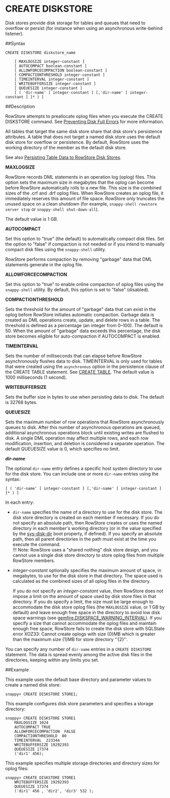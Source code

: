 # CREATE DISKSTORE

Disk stores provide disk storage for tables and queues that need to overflow or persist (for instance when using an asynchronous write-behind listener).

##Syntax

``` pre
CREATE DISKSTORE diskstore_name

    [ MAXLOGSIZE integer-constant ]
    [ AUTOCOMPACT boolean-constant ]
    [ ALLOWFORCECOMPACTION boolean-constant ]
    [ COMPACTIONTHRESHOLD integer-constant ]
    [ TIMEINTERVAL integer-constant ]
    [ WRITEBUFFERSIZE integer-constant ]
    [ QUEUESIZE integer-constant ]
    [ ( 'dir-name' [ integer-constant ] [,'dir-name' [ integer-constant ] ]* ) ]
```

<a id="create-diskstore__section_CEFE3C3073E342A6B431737BC51FC781"></a>
##Description

RowStore attempts to preallocate oplog files when you execute the CREATE DISKSTORE command. See <a href="../../troubleshooting.html#concept_83A53C7C767442578F2A4CF50E4A224E__section_a11_lxt_hl" class="xref">Preventing Disk Full Errors</a> for more information.

All tables that target the same disk store share that disk store's persistence attributes. A table that does not target a named disk store uses the default disk store for overflow or persistence. By default, RowStore uses the working directory of the member as the default disk store.

See also <a href="../../disk_storage/chapter_overview.html#disk_storage" class="xref" title="By default, a RowStore distributed system persists only the data dictionary for the tables and indexes you create. These persistence files are stored in the datadictionary subdirectory of each locator and data store that joins the distributed system. In-memory table data, however, is not persisted by default; if you shut down all RowStore members, non-persistent tables are empty on the next startup. You have the option to persist all table data to disk as a backup of the in-memory copy, or to overflow table data to disk when it is evicted from memory.">Persisting Table Data to RowStore Disk Stores</a>.

**MAXLOGSIZE**

RowStore records DML statements in an operation log (oplog) files. This option sets the maximum size in megabytes that the oplog can become before RowStore automatically rolls to a new file. This size is the combined sizes of the <span class="ph filepath">.crf</span> and <span class="ph filepath">.drf</span> oplog files. When RowStore creates an oplog file, it immediately reserves this amount of file space. RowStore only truncates the unused space on a clean shutdown (for example, `snappy-shell rowstore server stop` or `snappy-shell shut-down-all`).

The default value is 1 GB.

**AUTOCOMPACT**

Set this option to "true" (the default) to automatically compact disk files. Set the option to "false" if compaction is not needed or if you intend to manually compact disk files using the `snappy-shell` utility.

RowStore performs compaction by removing "garbage" data that DML statements generate in the oplog file.

**ALLOWFORCECOMPACTION**

Set this option to "true" to enable online compaction of oplog files using the `snappy-shell` utility. By default, this option is set to "false" (disabled).

**COMPACTIONTHRESHOLD**

Sets the threshold for the amount of "garbage" data that can exist in the oplog before RowStore initiates automatic compaction. Garbage data is created as DML operations create, update, and delete rows in a table. The threshold is defined as a percentage (an integer from 0–100). The default is 50. When the amount of "garbage" data exceeds this percentage, the disk store becomes eligible for auto-compaction if AUTOCOMPACT is enabled.

**TIMEINTERVAL**

Sets the number of milliseconds that can elapse before RowStore asynchronously flushes data to disk. TIMEINTERVAL is only used for tables that were created using the `asynchronous` option in the persistence clause of the CREATE TABLE statement. See <a href="ref-create-table.html#create-table" class="xref" title="Creates a new table using RowStore features.">CREATE TABLE</a>. The default value is 1000 milliseconds (1 second).

**WRITEBUFFERSIZE**

Sets the buffer size in bytes to use when persisting data to disk. The default is 32768 bytes.

**QUEUESIZE**

Sets the maximum number of row operations that RowStore asynchronously queues to disk. After this number of asynchronous operations are queued, additional asynchronous operations block until existing writes are flushed to disk. A single DML operation may affect multiple rows, and each row modification, insertion, and deletion is considered a separate operation. The default QUEUESIZE value is 0, which specifies no limit.

***dir-name***

The optional `dir-name` entry defines a specific host system directory to use for the disk store. You can include one or more `dir-name` entries using the syntax:

``` pre
[ ( 'dir-name' [ integer-constant ] [,'dir-name' [ integer-constant ] ]* ) ]
```

In each entry:

*   `dir-name` specifies the name of a directory to use for the disk store. The disk store directory is created on each member if necessary. If you do not specify an absolute path, then RowStore creates or uses the named directory in each member's working directory (or in the value specified by the <a href="../configuration/ConnectionAttributes.html#jdbc_connection_attributes__section_86AA2AD28CEB4C4E945434AC6564A4CC" class="xref noPageCitation">sys-disk-dir</a> boot property, if defined). If you specify an absolute path, then all parent directories in the path must exist at the time you execute the command.</br> !!! Note: RowStore uses a "shared nothing" disk store design, and you cannot use a single disk store directory to store oplog files from multiple RowStore members. </p>
*   *integer-constant* optionally specifies the maximum amount of space, in megabytes, to use for the disk store in that directory. The space used is calculated as the combined sizes of all oplog files in the directory.

    If you do not specify an *integer-constant* value, then RowStore does not impose a limit on the amount of space used by disk store files in that directory. If you do specify a limit, the size must be large enough to accommodate the disk store oplog files (the `MAXLOGSIZE` value, or 1 GB by default) and leave enough free space in the directory to avoid low disk space warnings (see <a href="../configuration/ConnectionAttributes.html#jdbc_connection_attributes__diskspace-warning-interval" class="xref">gemfire.DISKSPACE\_WARNING\_INTERVAL</a>). If you specify a size that cannot accommodate the oplog files and maintain enough free space, RowStore fails to create the disk store with SQLState error XOZ33: Cannot create oplogs with size {0}MB which is greater than the maximum size {1}MB for store directory ''{2}''.

You can specify any number of `dir-name` entries in a `CREATE DISKSTORE` statement. The data is spread evenly among the active disk files in the directories, keeping within any limits you set.

##Example

This example uses the default base directory and parameter values to create a named disk store:

``` pre
snappy> CREATE DISKSTORE STORE1;
```

This example configures disk store parameters and specifies a storage directory:

``` pre
snappy> CREATE DISKSTORE STORE1 
    MAXLOGSIZE 1024 
    AUTOCOMPACT TRUE
    ALLOWFORCECOMPACTION  FALSE 
    COMPACTIONTHRESHOLD  80
    TIMEINTERVAL  223344
    WRITEBUFFERSIZE 19292393
    QUEUESIZE 17374
    ('dir1' 456);
```

This example specifies multiple storage directories and directory sizes for oplog files:

``` pre
snappy> CREATE DISKSTORE STORE1 
    WRITEBUFFERSIZE 19292393
    QUEUESIZE 17374
    ('dir1' 456 , 'dir2', 'dir3' 532 );
```


